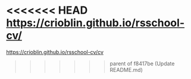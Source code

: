 <<<<<<< HEAD
https://crioblin.github.io/rsschool-cv/
=======
https://crioblin.github.io/rsschool-cv/cv
>>>>>>> parent of f8417be (Update README.md)

